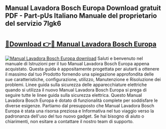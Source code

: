 ## Manual Lavadora Bosch Europa Download gratuit PDF - Part-pUs Italiano Manuale del proprietario del servizio 7Igk6

# <h2><a href="http://dfc9z7x.blite.top/?on=Manual+Lavadora+Bosch+Europa">🔗Download 👉🔴 Manual Lavadora Bosch Europa</a></h2>

[![Manual Lavadora Bosch Europa download](https://i.imgur.com/lujVjoI.png)](http://dfc9z7x.blite.top/?on=Manual+Lavadora+Bosch+Europa)
Saluti e benvenuto nel manuale di Istruzioni per il tuo Manual Lavadora Bosch Europa appena acquistato. Questa guida è appositamente progettata per aiutarti a ottenere il massimo dal tuo Prodotto fornendo una spiegazione approfondita delle sue caratteristiche, configurazione, utilizzo, Manutenzione e Risoluzione dei problemi. Linee guida sulla sicurezza delle apparecchiature elettriche quando si utilizza il nuovo Manual Lavadora Bosch Europa si prega di seguire tutte le linee guida sulla sicurezza elettrica. Questo Manual Lavadora Bosch Europa è dotato di funzionalità complete per soddisfare le diverse esigenze. Partiamo dal presupposto che Manual Lavadora Bosch Europa è stata una risorsa preziosa e Informativa nel tuo viaggio verso la padronanza dell'uso del tuo nuovo gadget. Se hai bisogno di aiuto o chiarimenti, non esitare a contattare il nostro team di supporto.
